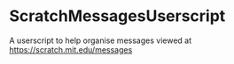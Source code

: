 # ScratchMessagesUserscript
A userscript to help organise messages viewed at https://scratch.mit.edu/messages
